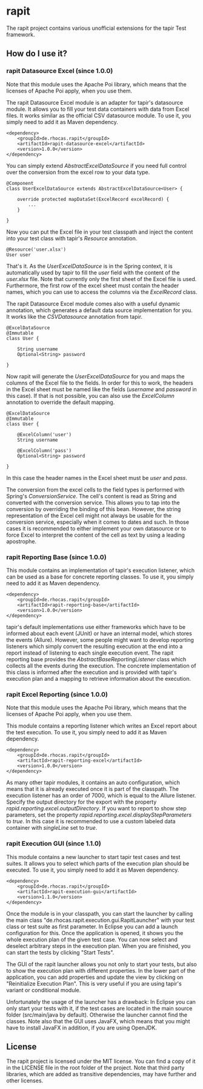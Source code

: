 # rapit
The rapit project contains various unofficial extensions for the tapir Test framework.

## How do I use it?

### rapit Datasource Excel (since 1.0.0)

Note that this module uses the Apache Poi library, which means that the licenses of Apache Poi apply, when you use them.

The rapit Datasource Excel module is an adapter for tapir's datasource module. It allows you to fill your test data containers with data from Excel files. It works similar as the official CSV datasource module. To use it, you simply need to add it as Maven dependency. 

	<dependency>
		<groupId>de.rhocas.rapit</groupId>
		<artifactId>rapit-datasource-excel</artifactId>
		<version>1.0.0</version>
	</dependency>

You can simply extend _AbstractExcelDataSource_ if you need full control over the conversion from the excel row to your data type.

	@Component
	class UserExcelDataSource extends AbstractExcelDataSource<User> {

		override protected mapDataSet(ExcelRecord excelRecord) {
			...
		}

	}

Now you can put the Excel file in your test classpath and inject the content into your test class with tapir's _Resource_ annotation.

	@Resource('user.xlsx')
	User user

That's it. As the _UserExcelDataSource_ is in the Spring context, it is automatically used by tapir to fill the _user_ field with the content of the _user.xlsx_ file. Note that currently only the first sheet of the Excel file is used. Furthermore, the first row of the excel sheet must contain the header names, which you can use to access the columns via the _ExcelRecord_ class.

The rapit Datasource Excel module comes also with a useful dynamic annotation, which generates a default data source implementation for you. It works like the _CSVDatasource_ annotation from tapir.

	@ExcelDataSource
	@Immutable
	class User {
			
		String username
		Optional<String> password
			
	}

Now rapit will generate the _UserExcelDataSource_ for you and maps the columns of the Excel file to the fields. In order for this to work, the headers in the Excel sheet must be named like the fields (_username_ and _password_ in this case). If that is not possible, you can also use the _ExcelColumn_ annotation to override the default mapping.

	@ExcelDataSource
	@Immutable
	class User {
			
		@ExcelColumn('user')
		String username
		
		@ExcelColumn('pass')
		Optional<String> password
			
	}

In this case the header names in the Excel sheet must be _user_ and _pass_.

The conversion from the excel cells to the field types is performed with Spring's _ConversionService_. The cell's content is read as String and converted with the conversion service. This allows you to tap into the conversion by overriding the binding of this bean. However, the string representation of the Excel cell might not always be usable for the conversion service, especially when it comes to dates and such. In those cases it is recommended to either implement your own datasource or to force Excel to interpret the content of the cell as text by using a leading apostrophe. 

### rapit Reporting Base (since 1.0.0)

This module contains an implementation of tapir's execution listener, which can be used as a base for concrete reporting classes. To use it, you simply need to add it as Maven dependency. 

	<dependency>
		<groupId>de.rhocas.rapit</groupId>
		<artifactId>rapit-reporting-base</artifactId>
		<version>1.0.0</version>
	</dependency>

tapir's default implementations use either frameworks which have to be informed about each event (JUnit) or have an internal model, which stores the events (Allure). However, some people might want to develop reporting listeners which simply convert the resulting execution at the end into a report instead of listening to each single execution event. The rapit reporting base provides the _AbstractBaseReportingListener_ class which collects all the events during the execution. The concrete implementation of this class is informed after the execution and is provided with tapir's execution plan and a mapping to retrieve information about the execution.

### rapit Excel Reporting (since 1.0.0)

Note that this module uses the Apache Poi library, which means that the licenses of Apache Poi apply, when you use them.

This module contains a reporting listener which writes an Excel report about the test execution. To use it, you simply need to add it as Maven dependency. 

	<dependency>
		<groupId>de.rhocas.rapit</groupId>
		<artifactId>rapit-reporting-excel</artifactId>
		<version>1.0.0</version>
	</dependency>
	
As many other tapir modules, it contains an auto configuration, which means that it is already executed once it is part of the classpath. The execution listener has an order of 7000, which is equal to the Allure listener. Specify the output directory for the export with the property _rapid.reporting.excel.outputDirectory_. If you want to report to show step parameters, set the property _rapid.reporting.excel.displayStepParameters_ to _true_. In this case it is recommended to use a custom labeled data container with _singleLine_ set to _true_.

### rapit Execution GUI (since 1.1.0)

This module contains a new launcher to start tapir test cases and test suites. It allows you to select which parts of the execution plan should be executed. To use it, you simply need to add it as Maven dependency. 

	<dependency>
		<groupId>de.rhocas.rapit</groupId>
		<artifactId>rapit-execution-gui</artifactId>
		<version>1.1.0</version>
	</dependency>

Once the module is in your classpath, you can start the launcher by calling the main class "de.rhocas.rapit.execution.gui.RapitLauncher" with your test class or test suite as first parameter. In Eclipse you can add a launch configuration for this. Once the application is opened, it shows you the whole execution plan of the given test case. You can now select and deselect arbitrary steps in the execution plan. When you are finished, you can start the tests by clicking "Start Tests".

The GUI of the rapit launcher allows you not only to start your tests, but also to show the execution plan with different properties. In the lower part of the application, you can add properties and update the view by clicking on "Reinitialize Execution Plan". This is very useful if you are using tapir's variant or conditional module.

Unfortunately the usage of the launcher has a drawback: In Eclipse you can only start your tests with it, if the test cases are located in the main source folder (src/main/java by default). Otherwise the launcher cannot find the classes. Note also that the GUI uses JavaFX, which means that you might have to install JavaFX in addition, if you are using OpenJDK.

## License

The rapit project is licensed under the MIT license. You can find a copy of it in the LICENSE file in the root folder of the project. Note that third party libraries, which are added as transitive dependencies, may have further and other licenses.